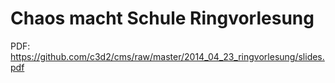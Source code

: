 Chaos macht Schule Ringvorlesung
=======================

PDF: https://github.com/c3d2/cms/raw/master/2014_04_23_ringvorlesung/slides.pdf
